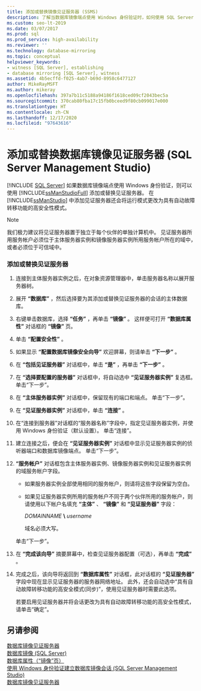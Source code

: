 ```yaml
---
title: 添加或替换镜像见证服务器 (SSMS)
description: 了解当数据库镜像端点使用 Windows 身份验证时，如何使用 SQL Server Management Studio 添加或替换数据库镜像见证服务器。
ms.custom: seo-lt-2019
ms.date: 03/07/2017
ms.prod: sql
ms.prod_service: high-availability
ms.reviewer: ''
ms.technology: database-mirroring
ms.topic: conceptual
helpviewer_keywords:
- witness [SQL Server], establishing
- database mirroring [SQL Server], witness
ms.assetid: 4b5ecffd-f025-4ab7-b69d-8958c6477127
author: MikeRayMSFT
ms.author: mikeray
ms.openlocfilehash: 397a7b11c5188a94186f1618ced09cf2043bec5a
ms.sourcegitcommit: 370cab80fba17c15fb0bceed9f80cb099017e000
ms.translationtype: HT
ms.contentlocale: zh-CN
ms.lasthandoff: 12/17/2020
ms.locfileid: "97643616"
---
```

# <a name="add-or-replace-a-database-mirroring-witness-sql-server-management-studio"></a>添加或替换数据库镜像见证服务器 (SQL Server Management Studio)
 [!INCLUDE [SQL Server](../../includes/applies-to-version/sqlserver.md)]
  如果数据库镜像端点使用 Windows 身份验证，则可以使用 [!INCLUDE[ssManStudioFull](../../includes/ssmanstudiofull-md.md)] 添加或替换见证服务器。 在 [!INCLUDE[ssManStudio](../../includes/ssmanstudio-md.md)] 中添加见证服务器还会将运行模式更改为具有自动故障转移功能的高安全性模式。  
  
> [!NOTE]  
>  我们极力建议将见证服务器置于独立于每个伙伴的单独计算机中。 见证服务器所用服务帐户必须位于主体服务器实例和镜像服务器实例所用服务帐户所在的域中，或者必须位于可信域中。  
  
### <a name="to-add-or-replace-a-witness"></a>添加或替换见证服务器  
  
1.  连接到主体服务器实例之后，在对象资源管理器中，单击服务器名称以展开服务器树。  
  
2.  展开 **“数据库”** ，然后选择要为其添加或替换见证服务器的会话的主体数据库。  
  
3.  右键单击数据库，选择 **“任务”** ，再单击 **“镜像”** 。 这样便可打开 **“数据库属性”** 对话框的 **“镜像”** 页。  
  
4.  单击 **“配置安全性”** 。  
  
5.  如果显示 **“配置数据库镜像安全向导”** 欢迎屏幕，则请单击 **“下一步”** 。  
  
6.  在 **“包括见证服务器”** 对话框中，单击 **“是”** ，再单击 **“下一步”** 。  
  
7.  在 **“选择要配置的服务器”** 对话框中，将自动选中 **“见证服务器实例”** 复选框。 单击“下一步”。  
  
8.  在 **“主体服务器实例”** 对话框中，保留现有的端口和端点。 单击“下一步”。  
  
9. 在 **“见证服务器实例”** 对话框中，单击 **“连接”** 。  
  
10. 在“连接到服务器”对话框的“服务器名称”字段中，指定见证服务器实例，并使用 Windows 身份验证（默认设置）。 单击“连接”。  
  
11. 建立连接之后，便会在 **“见证服务器实例”** 对话框中显示见证服务器实例的侦听器端口和数据库镜像端点。 单击“下一步”。  
  
12. **“服务帐户”** 对话框包含主体服务器实例、镜像服务器实例和见证服务器实例的域服务帐户字段。  
  
    -   如果服务器实例全部使用相同的服务帐户，则请将这些字段保留为空白。  
  
    -   如果见证服务器实例所用的服务帐户不同于两个伙伴所用的服务帐户，则请使用以下帐户名填充 **“主体”** 、 **“镜像”** 和 **“见证服务器”** 字段：  
  
         *DOMAINNAME* **\\** *username*  
  
         域名必须大写。  
  
     单击“下一步”。  
  
13. 在 **“完成该向导”** 摘要屏幕中，检查见证服务器配置（可选），再单击 **“完成”** 。  
  
14. 完成之后，该向导将返回到 **“数据库属性”** 对话框，此对话框的 **“见证服务器”** 字段中现在显示见证服务器的服务器网络地址。 此外，还会自动选中“具有自动故障转移功能的高安全模式(同步)”，使用见证服务器时需要此选项。  
  
     若要启用见证服务器并将会话更改为具有自动故障转移功能的高安全性模式，请单击“确定”。  
  
## <a name="see-also"></a>另请参阅  
 [数据库镜像见证服务器](../../database-engine/database-mirroring/database-mirroring-witness.md)   
 [数据库镜像 (SQL Server)](../../database-engine/database-mirroring/database-mirroring-sql-server.md)   
 [数据库属性（“镜像”页）](../../relational-databases/databases/database-properties-mirroring-page.md)   
 [使用 Windows 身份验证建立数据库镜像会话 (SQL Server Management Studio)](../../database-engine/database-mirroring/establish-database-mirroring-session-windows-authentication.md)   
 [数据库镜像见证服务器](../../database-engine/database-mirroring/database-mirroring-witness.md)  
  
  
